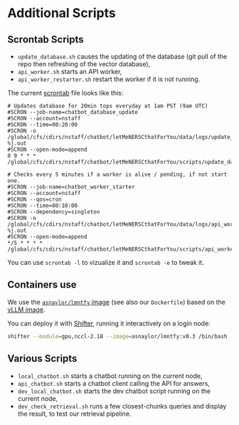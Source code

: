 # Additional Scripts

## Scrontab Scripts

* `update_database.sh` causes the updating of the database (git pull of the repo then refreshing of the vector database),
* `api_worker.sh` starts an API worker,
* `api_worker_restarter.sh` restart the worker if it is not running.

The current [scrontab](https://docs.nersc.gov/jobs/workflow/scrontab/) file looks like this:

```shell
# Updates database for 20min tops everyday at 1am PST (9am UTC)
#SCRON --job-name=chatbot_database_update
#SCRON --account=nstaff
#SCRON --time=00:20:00
#SCRON -o /global/cfs/cdirs/nstaff/chatbot/letMeNERSCthatForYou/data/logs/update_database/output-%j.out
#SCRON --open-mode=append
0 9 * * * /global/cfs/cdirs/nstaff/chatbot/letMeNERSCthatForYou/scripts/update_database.sh

# Checks every 5 minutes if a worker is alive / pending, if not start one.
#SCRON --job-name=chatbot_worker_starter
#SCRON --account=nstaff
#SCRON --qos=cron
#SCRON --time=00:10:00
#SCRON --dependency=singleton
#SCRON -o /global/cfs/cdirs/nstaff/chatbot/letMeNERSCthatForYou/data/logs/api_worker/restarter_output-%j.out
#SCRON --open-mode=append
*/5 * * * * /global/cfs/cdirs/nstaff/chatbot/letMeNERSCthatForYou/scripts/api_worker_restarter.sh
```

You can use `scrontab -l` to vizualize it and `scrontab -e` to tweak it.

## Containers use

We use the [`asnaylor/lmntfy` image](https://hub.docker.com/r/asnaylor/lmntfy) (see also our `Dockerfile`) based on the [vLLM image](https://docs.vllm.ai/en/latest/serving/deploying_with_docker.html).

You can deploy it with [Shifter](https://docs.nersc.gov/development/containers/shifter/how-to-use/), running it interactively on a login node:

```sh
shifter --module=gpu,nccl-2.18 --image=asnaylor/lmntfy:v0.3 /bin/bash
```

## Various Scripts

* `local_chatbot.sh` starts a chatbot running on the current node,
* `api_chatbot.sh` starts a chatbot client calling the API for answers,
* `dev_local_chatbot.sh` starts the dev chatbot script running on the current node,
* `dev_check_retrieval.sh` runs a few closest-chunks queries and display the result, to test our retrieval pipeline.
